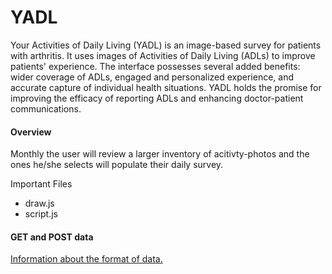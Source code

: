 <h1>YADL</h1>

<p>Your Activities of Daily Living (YADL) is an image-based survey for patients with arthritis. It uses images of Activities of Daily Living (ADLs) to improve patients' experience. The interface possesses several added benefits: wider coverage of ADLs, engaged and personalized experience, and accurate capture of individual health situations. YADL holds the promise for improving the efficacy of reporting ADLs and enhancing doctor-patient communications.</p>

<h4>Overview</h4>
<p>Monthly the user will review a larger inventory of acitivty-photos and the ones he/she selects will populate their daily survey.</p>

<p>Important Files</p>
<ul>
  <li>draw.js </li>
  <li>script.js </li>
</ul>

<h4>GET and POST data</h4>
<p></p>
<p><a href="https://github.com/smalldatalab/omh-dsu/wiki/Guide-for-Client-Applications-Developers#upload-data-to-dsu">Information about the format of data.</a></p>




